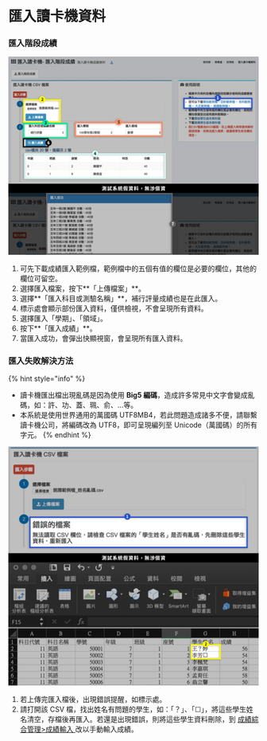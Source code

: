 # 匯入讀卡機資料

### 匯入階段成績

![](../.gitbook/assets/read-card-1.png)

1. 可先下載成績匯入範例檔，範例檔中的五個有值的欄位是必要的欄位，其他的欄位可留空。
2. 選擇匯入檔案，按下**「上傳檔案」**。
3. 選擇**「匯入科目或測驗名稱」**，補行評量成績也是在此匯入。
4. 標示處會顯示部份匯入資料，僅供檢視，不會呈現所有資料。
5. 選擇匯入「學期」、「領域」。
6. 按下**「匯入成績」**。
7. 當匯入成功，會彈出快顯視窗，會呈現所有匯入資料。

### 匯入失敗解決方法

{% hint style="info" %}
* 讀卡機匯出檔出現亂碼是因為使用 **Big5 編碼**，造成許多常見中文字會變成亂碼，如：許、功、蓋、珮、俞、...等。
* 本系統是使用世界通用的萬國碼 UTF8MB4，若此問題造成諸多不便，請聯繫讀卡機公司，將編碼改為 UTF8，即可呈現編列至 Unicode（萬國碼）的所有字元。
{% endhint %}

![](../.gitbook/assets/read-card-2.png)

1. 若上傳完匯入檔後，出現錯誤提醒，如標示處。
2. 請打開該 CSV 檔，找出姓名有問題的學生，如：「？」、「☐」，將這些學生姓名清空，存檔後再匯入。若還是出現錯誤，則將這些學生資料刪除，到 [成績綜合管理>成績輸入 ](cheng-he-guan-li.md#cheng-ji-shu-ru)改以手動輸入成績。
